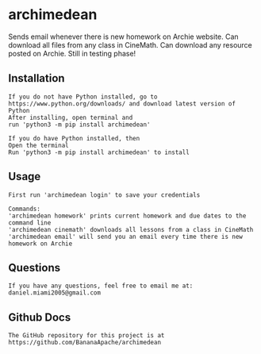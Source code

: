 # archimedean

Sends email whenever there is new homework on Archie website. Can download all files from any class in CineMath. Can download any resource posted on Archie. 
Still in testing phase!

## Installation

    If you do not have Python installed, go to https://www.python.org/downloads/ and download latest version of Python
    After installing, open terminal and 
    run 'python3 -m pip install archimedean'

    If you do have Python installed, then
    Open the terminal
    Run 'python3 -m pip install archimedean' to install

## Usage

    First run 'archimedean login' to save your credentials

    Commands:
    'archimedean homework' prints current homework and due dates to the command line
    'archimedean cinemath' downloads all lessons from a class in CineMath
    'archimedean email' will send you an email every time there is new homework on Archie

## Questions

    If you have any questions, feel free to email me at: 
    daniel.miami2005@gmail.com

## Github Docs

    The GitHub repository for this project is at https://github.com/BananaApache/archimedean
